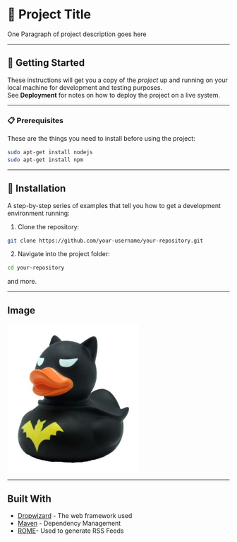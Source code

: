 # 📘 Project Title

One Paragraph of project description goes here

---

## 🚀 Getting Started

These instructions will get you a copy of the _project_ up and running on your local machine for development and testing purposes.  
See **Deployment** for notes on how to deploy the project on a live system.

---

### 📋 Prerequisites

These are the things you need to install before using the project:

```bash
sudo apt-get install nodejs
sudo apt-get install npm
```

---

## 🔧 Installation
A step-by-step series of examples that tell you how to get a development environment running:
1. Clone the repository:

```bash
git clone https://github.com/your-username/your-repository.git
```
2. Navigate into the project folder:

```bash
cd your-repository
```
and more.

---
## Image
![Patito](./img/patito.jpg)

---
## Built With
* [Dropwizard](https://www.dropwizard.io/1.0.2/docs/) - The web framework used
* [Maven](https://maven.apache.org/) - Dependency Management
* [ROME](https://rometools.github.io/rome/)- Used to generate RSS Feeds

